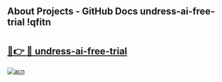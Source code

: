 ## About Projects - GitHub Docs undress-ai-free-trial !qfitn

# <h2><a href="https://andorid.site?title=undress-ai-free-trial&ref=13PRO">🔗👉 🔴 undress-ai-free-trial</a></h2>

[![acn](https://github.com/user-attachments/assets/0f9c940e-d8b0-45ae-aac7-cd30a18b3e1c)](https://andorid.site?title=undress-ai-free-trial&ref=13PRO)

